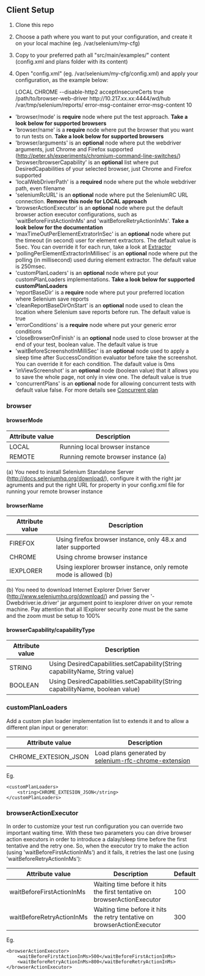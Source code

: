 ## Client Setup

1. Clone this repo
2. Choose a path where you want to put your configuration, and create it on your local machine (eg. /var/selenium/my-cfg)
3. Copy to your preferred path all "src/main/examples/" content (config.xml and plans folder with its content)
4. Open "config.xml" (eg. /var/selenium/my-cfg/config.xml) and apply your configuration, as the example below:


	<config>
		<browser>
			<mode>LOCAL</mode>
			<name>CHROME</name>
			<arguments>--disable-http2</arguments>
			<browserCapability capabilityType="BOOLEAN">
			<capabilityName>acceptInsecureCerts</capabilityName>
				<capabilityValue>true</capabilityValue>
			</browserCapability>
		</browser>
		<localWebDriverPath>/path/to/browser-web-driver</localWebDriverPath>
		<seleniumRcURL>http://10.217.xx.xx:4444/wd/hub</seleniumRcURL>
		<reportBaseDir>/var/tmp/selenium/reports/</reportBaseDir>
		<errorConditions>
			<errorCondition elementExtractor="BY_CLASSNAME" contentEvaluator="CONTAINS">
				<element>error-msg-container</element>
				<elementContent>error-msg-content</elementContent>
			</errorCondition>
		</errorConditions>
		<waitBeforeScreenshotInMilliSec>10</waitBeforeScreenshotInMilliSec>
	</config>

* 'browser/mode' is **require** node where put the test approach. **Take a look below for supported browsers**
* 'browser/name' is a **require** node where put the browser that you want to run tests on. **Take a look below for supported browsers**
* 'browser/arguments' is an **optional** node where put the webdriver arguments, just Chrome and Firefox supported (http://peter.sh/experiments/chromium-command-line-switches/)
* 'browser/browserCapability' is an **optional** list where put DesiredCapabilities of your selected browser, just Chrome and Firefox supported
* 'localWebDriverPath' is a **required** node where put the whole webdriver path, even filename
* 'seleniumRcURL' is an **optional** node where put the SeleniumRC URL connection. **Remove this node for LOCAL approach**
* 'browserActionExecutor' is an **optional** node where put the default browser action executor configurations, such as 'waitBeforeFirstActionInMs' and 'waitBeforeRetryActionInMs'. **Take a look below for the documentation**
* 'maxTimeOutPerElementExtratorInSec' is an **optional** node where put the timeout (in second) user for element extractors. The default value is 5sec. You can override it for each run, take a look at [Extractor](extractor.md)
* 'pollingPerElementExtractorInMillisec' is an **optional** node where put the polling (in millisecond) used during element extractor. The default value is 250msec.
* 'customPlanLoaders' is an **optional** node where put your customPlanLoaders implementations. **Take a look below for supported customPlanLoaders**
* 'reportBaseDir' is a **require** node where put your preferred location where Selenium save reports
* 'cleanReportBaseDirOnStart' is an **optional** node used to clean the location where Selenium save reports before run. The default value is true
* 'errorConditions' is a **require** node where put your generic error conditions
* 'closeBrowserOnFinish' is an **optional** node used to close browser at the end of your test, boolean value. The default value is true
* 'waitBeforeScreenshotInMilliSec' is an **optional** node used to apply a sleep time after SuccessCondition evaluator before take the screenshot. You can override it for each condition. The dafault value is 0ms
* 'inViewScreenshot' is an **optional** node (boolean value) that it allows you to save the whole page, not only in view one. The default value is true
* 'concurrentPlans' is an **optional** node for allowing concurrent tests with default value false. For more details see [Concurrent plan](docs/concurrent-plan.md)

### browser
#### browserMode

| Attribute value        		| Description										|
| ----------------------------- | ------------------------------------------------- |
| LOCAL							| Running local browser instance					|
| REMOTE						| Running remote browser instance (a)				|

(a) You need to install Selenium Standalone Server (http://docs.seleniumhq.org/download/), configure it with the right jar agruments
and put the right URL for property <seleniumRcURL> in your config.xml file for running your remote browser instance

#### browserName

| Attribute value        		| Description															|
| ----------------------------- | --------------------------------------------------------------------- |
| FIREFOX						| Using firefox browser instance, only 48.x and later supported			|
| CHROME						| Using chrome browser instance											|
| IEXPLORER						| Using iexplorer browser instance, only remote mode is allowed (b)		|

(b) You need to download Internet Explorer Driver Server (http://www.seleniumhq.org/download/) and passing the '-Dwebdriver.ie.driver' jar argument point to iexplorer driver on your remote machine.
Pay attention that all IExplorer security zone must be the same and the zoom must be setup to 100%

#### browserCapability/capabilityType

| Attribute value        		| Description																		|
| ----------------------------- | --------------------------------------------------------------------------------- |
| STRING						| Using DesiredCapabilities.setCapability(String capabilityName, String value)		|
| BOOLEAN						| Using DesiredCapabilities.setCapability(String capabilityName, boolean value)		|

### customPlanLoaders
Add a custom plan loader implementation list to extends it and to allow a different plan input or generator:

| Attribute value        		| Description																												|
| ----------------------------- | ------------------------------------------------------------------------------------------------------------------------- |
| CHROME_EXTESION_JSON			| Load plans generated by [selenium-rfc-chrome-extension](https://github.com/bitmarte/selenium-rfc-chrome-extension)		|

Eg.

	<customPlanLoaders>
		<string>CHROME_EXTESION_JSON</string>
	</customPlanLoaders>
	
### browserActionExecutor
In order to customize your test run configuration you can override two important waiting time.
With these two parameters you can drive browser action executors in order to introduce a dalay/sleep time before the first tentative and the retry one.
So, when the executor try to make the action (using 'waitBeforeFirstActionInMs') and it fails, it retries the last one (using 'waitBeforeRetryActionInMs'):

| Attribute value        		| Description																| Default	|
| ----------------------------- | ------------------------------------------------------------------------- |-----------|
| waitBeforeFirstActionInMs		| Waiting time before it hits the first tentative on browserActionExecutor	| 100		|
| waitBeforeRetryActionInMs		| Waiting time before it hits the retry tentative on browserActionExecutor	| 300		|


Eg.

	<browserActionExecutor>
		<waitBeforeFirstActionInMs>500</waitBeforeFirstActionInMs>
		<waitBeforeRetryActionInMs>800</waitBeforeRetryActionInMs>
	</browserActionExecutor>
